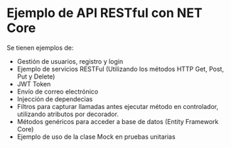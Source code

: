 # Ejemplo de API RESTful con NET Core

Se tienen ejemplos de:
- Gestión de usuarios, registro y login
- Ejemplo de servicios RESTFul (Utilizando los métodos HTTP Get, Post, Put y Delete)
- JWT Token
- Envío de correo electrónico
- Injección de dependecias
- Filtros para capturar llamadas antes ejecutar método en controlador, utilizando atributos por decorador.
- Métodos genéricos para acceder a base de datos (Entity Framework Core)
- Ejemplo de uso de la clase Mock en pruebas unitarias
